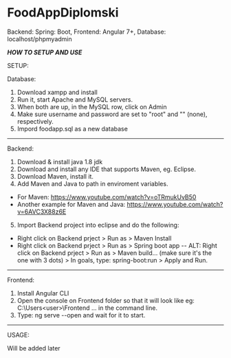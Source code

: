 # FoodAppDiplomski
Backend: Spring: Boot, Frontend: Angular 7+, Database: localhost/phpmyadmin

***HOW TO SETUP AND USE***

SETUP:

Database:

1. Download xampp and install
2. Run it, start Apache and MySQL servers.
3. When both are up, in the MySQL row, click on Admin
4. Make sure username and password are set to "root" and "" (none), respectively.
5. Impord foodapp.sql as a new database
__________________________________________________________________________________________________________

Backend:

1. Download & install java 1.8 jdk
2. Download and install any IDE that supports Maven, eg. Eclipse.
3. Download Maven, install it.
4. Add Maven and Java to path in enviroment variables. 
- For Maven: https://www.youtube.com/watch?v=oTRmukUvB50
- Another example for Maven and Java: https://www.youtube.com/watch?v=6AVC3X88z6E
5. Import Backend project into eclipse and do the following:
- Right click on Backend prject > Run as > Maven Install
- Right click on Backend prject > Run as > Spring boot app
-- ALT: Right click on Backend prject > Run as > Maven build... (make sure it's the one with 3 dots) > In goals, type: spring-boot:run > Apply and Run.
___________________________________________________________________________________________________________

Frontend:

1. Install Angular CLI
2. Open the console on Frontend folder so that it will look like eg: C:\Users\<user>\Frontend ... in the command line.
3. Type: ng serve --open and wait for it to start.
___________________________________________________________________________________________________________

USAGE:

Will be added later

